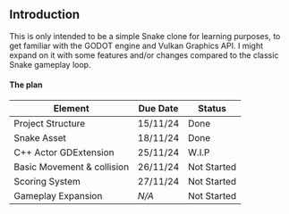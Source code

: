 ## Introduction

This is only intended to be a simple Snake clone for learning purposes, to get familiar with the GODOT engine and Vulkan Graphics API. I might expand on it with some features and/or changes compared to the classic Snake gameplay loop.

#### The plan
| Element                   | Due Date  | Status        |
| ---                       | ---       | ---           |
| Project Structure         | 15/11/24  | Done          |
| Snake Asset               | 18/11/24  | Done          |
| C++ Actor GDExtension     | 25/11/24  | W.I.P         |
| Basic Movement & collision| 26/11/24  | Not Started   |
| Scoring System            | 27/11/24  | Not Started   |
| Gameplay Expansion        | _N/A_     | Not Started   |
